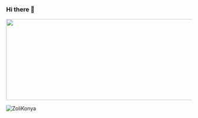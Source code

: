 ### Hi there 👋

<p align="center">
   <img src="(https://unsplash.com/photos/light-bulb-WsEbnsnKbUE)" height="220" width="1010">
</p>

<p align="left">
   <img src="https://komarev.com/ghpvc/?username=ZoliKonya&label=Profile%20views&color=orange&style=flat" alt="ZoliKonya" />
</p>
